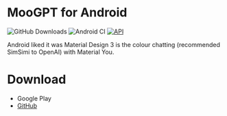 # MooGPT for Android
![GitHub Downloads](https://img.shields.io/github/downloads/MooGPT/android/total.svg?style=flat&label=downloads) ![Android CI](https://github.com/MooGPT/android/actions/workflows/android.yml/badge.svg) [![API](https://img.shields.io/badge/API-22%2B-brightgreen.svg?style=flat)](https://android-arsenal.com/api?level=22)

Android liked it was Material Design 3 is the colour chatting (recommended SimSimi to OpenAI) with Material You.
# Download
- Google Play
- [GitHub](https://github.com/MooGPT/android/releases)
